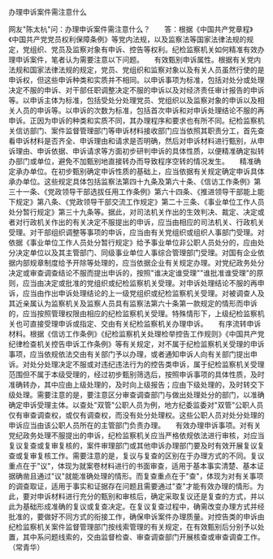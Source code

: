 办理申诉案件需注意什么

网友"陈太杭"问：办理申诉案件需注意什么？　　答：根据《中国共产党章程》《中国共产党党员权利保障条例》等党内法规，以及监察法等国家法律法规的规定，党组织、党员及监察对象有申诉、控告等权利。纪检监察机关如何精准有效办理申诉案件，笔者认为需要注意以下问题。　　有效甄别申诉属性。根据有关党内法规和国家法律法规的规定，党员、党组织和监察对象以及有关人员虽然行使的是申诉权，但这些申诉种类和实质并不相同。以申诉事项为标准，包括对处分或处理决定不服的申诉、对干部任职调整决定不服的申诉以及对经济责任审计报告的申诉等。以申诉主体为标准，包括受处分处理党员、党组织以及监察对象的申诉以及相关人员的申诉等。以申诉的次数为标准，包括首次申诉和对申诉处理结论不服的再申诉。正因为申诉的种类和实质不同，其办理程序和要求也有所不同。纪检监察机关信访部门、案件监督管理部门等申诉材料接收部门应当依照其职责分工，首先查看申诉材料是否齐全、申诉理由和请求是否明确，然后对申诉材料进行甄别，从申诉理由、申诉依据、申诉请求等方面初步研判申诉的具体性质，以便精准确定拟转办部门或单位，避免不加甄别地直接转办而导致程序空转的情况发生。　　精准确定承办单位。在初步甄别确定申诉性质的基础上，应当依据有关规定确定申诉具体承办单位。这些规定具体包括监察法第四十九条及第六十条、《信访工作条例》第三十一条、《党政领导干部选拔任用工作条例》第六十四条、《推进领导干部能上能下规定》第八条、《党政领导干部交流工作规定》第二十三条、《事业单位工作人员处分暂行规定》第三十九条等。据此，对司法机关作出的生效判决、裁定、决定或者对行政机关作出的有关决定不服提出的申诉，应当由相应的司法机关、行政机关受理。对干部组织调整等事项的申诉，应当由有关党组织或组织人事部门受理。对依据《事业单位工作人员处分暂行规定》给予事业单位非公职人员处分的，应由处分决定单位以及其主管部门、同级事业单位人事综合管理部门受理。对国有企业依据内部规章制度给予开除等处理的，应当依据企业有关规定办理。对党纪政务处分决定或审查调查结论不服而提出申诉的，按照"谁决定谁受理""谁批准谁受理"的原则，应当由决定或批准的党组织或纪检监察机关受理。对申诉处理结论不服的再申诉，应当由作出申诉处理结论的上一级党组织或纪检监察机关受理。对被调查人及其近亲属认为监察机关及监察人员具有监察法第六十条第一款规定的情形而申诉的，应当按照管理权限由相应的纪检监察机关受理。特殊情形下，上级纪检监察机关也可直接受理申诉或指定、交由有关纪检监察机关办理申诉。　　有序流转申诉材料。根据《信访工作条例》《纪检监察机关处理检举控告工作规则》《中国共产党纪律检查机关控告申诉工作条例》等有关规定，对不属于纪检监察机关受理的申诉事项，应当依规依法交由有关部门予以办理，或者通知申诉人向有关部门提出申诉。对处分处理决定不服或对违纪违法行为的控告类申诉，属于纪检监察机关受理范围但不属于本级受理的，经过初步甄别筛选后，按照申诉事项的具体性质，及时准确转办，其中应由上级处理的，及时向上级报告；应由下级处理的，及时转交下级处理。需要注意的是，要注意区分审查调查部门与做出处理处分的部门，以准确确定申诉受理主体。以查处"双管"公职人员为例，地方纪委监委对"双管"公职人员仅有审查调查权，或仅有调查权，而没有处分处理权。这些公职人员对处分处理的申诉应当由该公职人员所在的主管部门负责办理。　　有效办理申诉事项。对有关党纪政务处理不服提出的申诉，纪检监察机关应当严格依规依法进行审核，对应当复议复查或复审复核的，案件审理部门或其他申诉办理部门要及时有效开展复议复查或复审复核工作。需要注意的是，复议与复查的区别在于办理方式的不同。复议重点在于"议"，体现为就案卷材料进行的书面审查，适用于基本事实清楚、基本证据确凿且通过"议"就能准确处理的情形。而复查重点在于"查"，体现为对有关事项的调查取证，适用于事实和证据存在问题且需要通过"查"才能有效办理的情形。为此，要对申诉材料进行充分的甄别和审核后，确定采取复议还是复查的方式，并以此为基础形成准确的复议或复查决定。在复议复查过程中，确需改变办理方式并经批准的，要做好不同方式的衔接工作，确保申诉案件办理质量。对控告类的申诉由纪检监察机关案件监督管理部门按线索管理的有关规定，在有效甄别后分别予以处置，其中系问题线索的，交由监督检查、审查调查部门开展核查或审查调查工作。　　（常青华）
